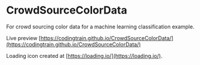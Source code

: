 # CrowdSourceColorData
For crowd sourcing color data for a machine learning classification example.

Live preview [https://codingtrain.github.io/CrowdSourceColorData/](https://codingtrain.github.io/CrowdSourceColorData/)

Loading icon created at [https://loading.io/](https://loading.io/).